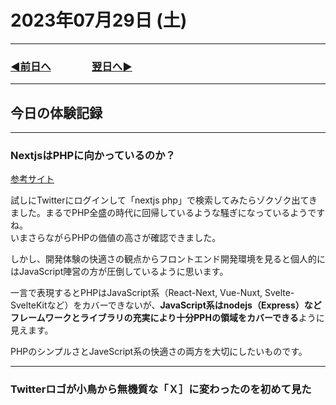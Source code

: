 # 2023年07月29日 (土)

---

### [◀️前日へ](https://github.com/yuasys/chatty-journal/blob/main/2023/07/2023-07-28.md)&emsp;&emsp;&emsp;&emsp;[翌日へ▶️](https://github.com/yuasys/chatty-journal/blob/main/2023/07/2023-07-30.md)

---

## 今日の体験記録

---

### NextjsはPHPに向かっているのか？

[参考サイト](https://youtu.be/kUnf6P-q3s4)  

試しにTwitterにログインして「nextjs php」で検索してみたらゾクゾク出てきました。まるでPHP全盛の時代に回帰しているような騒ぎになっているようですね。  
いまさらながらPHPの価値の高さが確認できました。  

しかし、開発体験の快適さの観点からフロントエンド開発環境を見ると個人的にはJavaScript陣営の方が圧倒しているように思います。  

一言で表現するとPHPはJavaScript系（React-Next, Vue-Nuxt, Svelte-SvelteKitなど）をカバーできないが、<b>JavaScript系はnodejs（Express）などフレームワークとライブラリの充実により十分PPHの領域をカバーできる</b>ように見えます。  

PHPのシンプルさとJaveScript系の快適さの両方を大切にしたいものです。

---

### Twitterロゴが小鳥から無機質な「Ｘ］に変わったのを初めて見た
